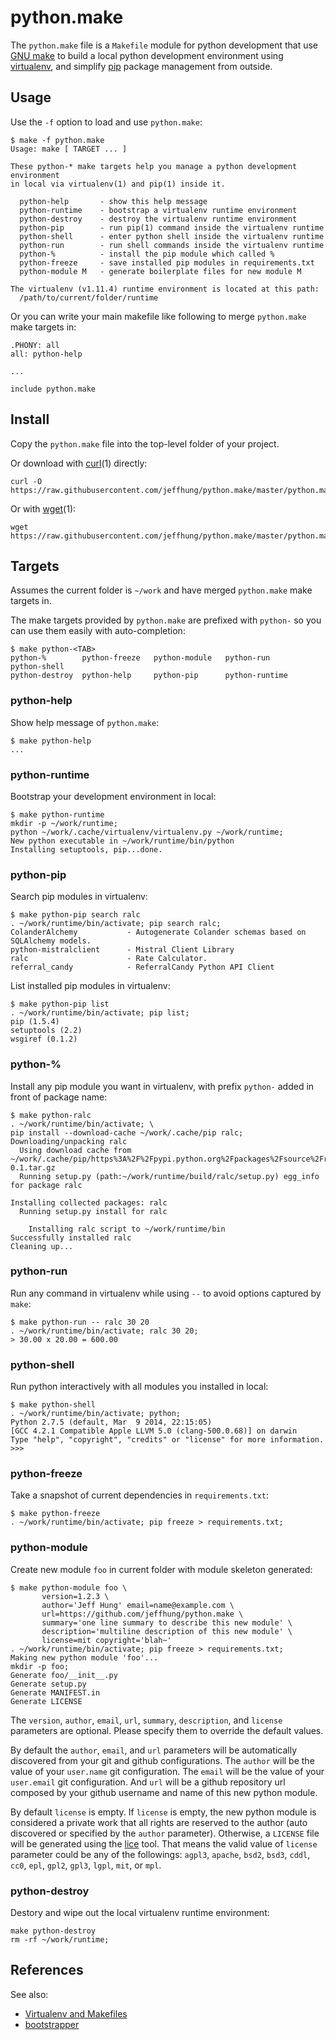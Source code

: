 python.make
===========

The `python.make` file is a `Makefile` module for python development that use
[GNU make][gmake] to build a local python development environment using
[virtualenv][virtualenv], and simplify [pip][pip] package management from
outside.

[virtualenv]: https://virtualenv.pypa.io/
[pip]: https://pypi.python.org/pypi/pip
[gmake]: http://www.gnu.org/software/make/


Usage
-----

Use the `-f` option to load and use `python.make`:

	$ make -f python.make
	Usage: make [ TARGET ... ]
	
	These python-* make targets help you manage a python development environment
	in local via virtualenv(1) and pip(1) inside it.
	
	  python-help       - show this help message
	  python-runtime    - bootstrap a virtualenv runtime environment
	  python-destroy    - destroy the virtualenv runtime environment
	  python-pip        - run pip(1) command inside the virtualenv runtime
	  python-shell      - enter python shell inside the virtualenv runtime
	  python-run        - run shell commands inside the virtualenv runtime
	  python-%          - install the pip module which called %
	  python-freeze     - save installed pip modules in requirements.txt
	  python-module M   - generate boilerplate files for new module M
	
	The virtualenv (v1.11.4) runtime environment is located at this path:
	  /path/to/current/folder/runtime

Or you can write your main makefile like following to merge `python.make` make
targets in:

	.PHONY: all
	all: python-help
	
	...
	
	include python.make


Install
-------

Copy the `python.make` file into the top-level folder of your project.

Or download with [curl](http://curl.haxx.se/)(1) directly:

	curl -O https://raw.githubusercontent.com/jeffhung/python.make/master/python.make

Or with [wget](https://www.gnu.org/software/wget/)(1):

	wget https://raw.githubusercontent.com/jeffhung/python.make/master/python.make


Targets
-------

Assumes the current folder is `~/work` and have merged `python.make` make
targets in.

The make targets provided by `python.make` are prefixed with `python-` so you
can use them easily with auto-completion:

	$ make python-<TAB>
	python-%        python-freeze   python-module   python-run      python-shell
	python-destroy  python-help     python-pip      python-runtime

### python-help

Show help message of `python.make`:

	$ make python-help
	...

### python-runtime

Bootstrap your development environment in local:

	$ make python-runtime
	mkdir -p ~/work/runtime;
	python ~/work/.cache/virtualenv/virtualenv.py ~/work/runtime;
	New python executable in ~/work/runtime/bin/python
	Installing setuptools, pip...done.

### python-pip

Search pip modules in virtualenv:

	$ make python-pip search ralc
	. ~/work/runtime/bin/activate; pip search ralc;
	ColanderAlchemy           - Autogenerate Colander schemas based on SQLAlchemy models.
	python-mistralclient      - Mistral Client Library
	ralc                      - Rate Calculator.
	referral_candy            - ReferralCandy Python API Client

List installed pip modules in virtualenv:

	$ make python-pip list
	. ~/work/runtime/bin/activate; pip list;
	pip (1.5.4)
	setuptools (2.2)
	wsgiref (0.1.2)

### python-%

Install any pip module you want in virtualenv, with prefix `python-` added in front of package name:

	$ make python-ralc
	. ~/work/runtime/bin/activate; \
	pip install --download-cache ~/work/.cache/pip ralc;
	Downloading/unpacking ralc
	  Using download cache from ~/work/.cache/pip/https%3A%2F%2Fpypi.python.org%2Fpackages%2Fsource%2Fr%2Fralc%2Fralc-0.1.tar.gz
	  Running setup.py (path:~/work/runtime/build/ralc/setup.py) egg_info for package ralc
	
	Installing collected packages: ralc
	  Running setup.py install for ralc
	
	    Installing ralc script to ~/work/runtime/bin
	Successfully installed ralc
	Cleaning up...

### python-run

Run any command in virtualenv while using `--` to avoid options captured by `make`:

	$ make python-run -- ralc 30 20
	. ~/work/runtime/bin/activate; ralc 30 20;
	> 30.00 x 20.00 = 600.00

### python-shell

Run python interactively with all modules you installed in local:

	$ make python-shell
	. ~/work/runtime/bin/activate; python;
	Python 2.7.5 (default, Mar  9 2014, 22:15:05)
	[GCC 4.2.1 Compatible Apple LLVM 5.0 (clang-500.0.68)] on darwin
	Type "help", "copyright", "credits" or "license" for more information.
	>>>

### python-freeze

Take a snapshot of current dependencies in `requirements.txt`:

	$ make python-freeze
	. ~/work/runtime/bin/activate; pip freeze > requirements.txt;

### python-module

Create new module `foo` in current folder with module skeleton generated:

	$ make python-module foo \
	       version=1.2.3 \
	       author='Jeff Hung' email=name@example.com \
	       url=https://github.com/jeffhung/python.make \
	       summary='one line summary to describe this new module' \
	       description='multiline description of this new module' \
	       license=mit copyright='blah~'
	. ~/work/runtime/bin/activate; pip freeze > requirements.txt;
	Making new python module 'foo'...
	mkdir -p foo;
	Generate foo/__init__.py
	Generate setup.py
	Generate MANIFEST.in
	Generate LICENSE

The `version`, `author`, `email`, `url`, `summary`, `description`, and
`license` parameters are optional. Please specify them to override the default
values.

By default the `author`, `email`, and `url` parameters will be automatically
discovered from your git and github configurations. The `author` will be the
value of your `user.name` git configuration. The `email` will be the value of
your `user.email` git configuration. And `url` will be a github repository url
composed by your github username and name of this new python module.

By default `license` is empty. If `license` is empty, the new python module is
considered a private work that all rights are reserved to the author (auto
discovered or specified by the `author` parameter). Otherwise, a `LICENSE` file
will be generated using the [lice][lice] tool.  That means the valid value of
`license` parameter could be any of the followings: `agpl3`, `apache`, `bsd2`,
`bsd3`, `cddl`, `cc0`, `epl`, `gpl2`, `gpl3`, `lgpl`, `mit`, or `mpl`.

[lice]: https://pypi.python.org/pypi/lice

### python-destroy

Destory and wipe out the local virtualenv runtime environment:

	make python-destroy
	rm -rf ~/work/runtime;


References
----------

See also:

  * [Virtualenv and Makefiles](http://blog.bottlepy.org/2012/07/16/virtualenv-and-makefiles.html)
  * [bootstrapper](https://pypi.python.org/pypi/bootstrapper)

